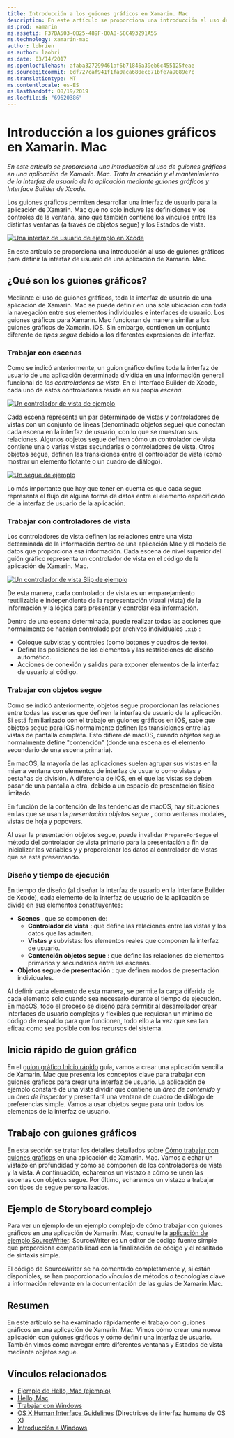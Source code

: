 ```yaml
---
title: Introducción a los guiones gráficos en Xamarin. Mac
description: En este artículo se proporciona una introducción al uso de guiones gráficos en una aplicación de Xamarin. Mac. En él, se describe cómo crear y mantener la interfaz de usuario de la aplicación mediante guiones gráficos e Interface Builder de Xcode.
ms.prod: xamarin
ms.assetid: F37BA503-0B25-489F-80A8-58C493291A55
ms.technology: xamarin-mac
author: lobrien
ms.author: laobri
ms.date: 03/14/2017
ms.openlocfilehash: afaba327299461af6b71846a39eb6c455125feae
ms.sourcegitcommit: 0df727caf941f1fa0aca680ec871bfe7a9089e7c
ms.translationtype: MT
ms.contentlocale: es-ES
ms.lasthandoff: 08/19/2019
ms.locfileid: "69620386"
---
```

# <a name="introduction-to-storyboards-in-xamarinmac"></a>Introducción a los guiones gráficos en Xamarin. Mac

_En este artículo se proporciona una introducción al uso de guiones gráficos en una aplicación de Xamarin. Mac. Trata la creación y el mantenimiento de la interfaz de usuario de la aplicación mediante guiones gráficos y Interface Builder de Xcode._

Los guiones gráficos permiten desarrollar una interfaz de usuario para la aplicación de Xamarin. Mac que no solo incluye las definiciones y los controles de la ventana, sino que también contiene los vínculos entre las distintas ventanas (a través de objetos segue) y los Estados de vista.

[![](images/intro01.png "Una interfaz de usuario de ejemplo en Xcode")](images/intro01.png#lightbox)

En este artículo se proporciona una introducción al uso de guiones gráficos para definir la interfaz de usuario de una aplicación de Xamarin. Mac.

<a name="What-are-Storyboards" />

## <a name="what-are-storyboards"></a>¿Qué son los guiones gráficos?

Mediante el uso de guiones gráficos, toda la interfaz de usuario de una aplicación de Xamarin. Mac se puede definir en una sola ubicación con toda la navegación entre sus elementos individuales e interfaces de usuario. Los guiones gráficos para Xamarin. Mac funcionan de manera similar a los guiones gráficos de Xamarin. iOS. Sin embargo, contienen un conjunto diferente de _tipos segue_ debido a los diferentes expresiones de interfaz.

<a name="Working-with-Scenes" />

### <a name="working-with-scenes"></a>Trabajar con escenas

Como se indicó anteriormente, un guion gráfico define toda la interfaz de usuario de una aplicación determinada dividida en una información general funcional de _los controladores de vista_. En el Interface Builder de Xcode, cada uno de estos controladores reside en su propia _escena_.

[![](images/intro02.png "Un controlador de vista de ejemplo")](images/intro02.png#lightbox)

Cada escena representa un par determinado de vistas y controladores de vistas con un conjunto de líneas (denominado objetos segue) que conectan cada escena en la interfaz de usuario, con lo que se muestran sus relaciones. Algunos objetos segue definen cómo un controlador de vista contiene una o varias vistas secundarias o controladores de vista. Otros objetos segue, definen las transiciones entre el controlador de vista (como mostrar un elemento flotante o un cuadro de diálogo). 

[![](images/intro03.png "Un segue de ejemplo")](images/intro03.png#lightbox)

Lo más importante que hay que tener en cuenta es que cada segue representa el flujo de alguna forma de datos entre el elemento especificado de la interfaz de usuario de la aplicación.

<a name="Working-with-View-Controllers" />

### <a name="working-with-view-controllers"></a>Trabajar con controladores de vista

Los controladores de vista definen las relaciones entre una vista determinada de la información dentro de una aplicación Mac y el modelo de datos que proporciona esa información. Cada escena de nivel superior del guión gráfico representa un controlador de vista en el código de la aplicación de Xamarin. Mac.

[![](images/intro04.png "Un controlador de vista Slip de ejemplo")](images/intro04.png#lightbox)

De esta manera, cada controlador de vista es un emparejamiento reutilizable e independiente de la representación visual (vista) de la información y la lógica para presentar y controlar esa información.

Dentro de una escena determinada, puede realizar todas las acciones que normalmente se habrían controlado por archivos individuales `.xib` : 

- Coloque subvistas y controles (como botones y cuadros de texto).
- Defina las posiciones de los elementos y las restricciones de diseño automático.
- Acciones de conexión y salidas para exponer elementos de la interfaz de usuario al código.

<a name="Working-with-Segues" />

### <a name="working-with-segues"></a>Trabajar con objetos segue

Como se indicó anteriormente, objetos segue proporcionan las relaciones entre todas las escenas que definen la interfaz de usuario de la aplicación. Si está familiarizado con el trabajo en guiones gráficos en iOS, sabe que objetos segue para iOS normalmente definen las transiciones entre las vistas de pantalla completa. Esto difiere de macOS, cuando objetos segue normalmente define "contención" (donde una escena es el elemento secundario de una escena primaria).

En macOS, la mayoría de las aplicaciones suelen agrupar sus vistas en la misma ventana con elementos de interfaz de usuario como vistas y pestañas de división. A diferencia de iOS, en el que las vistas se deben pasar de una pantalla a otra, debido a un espacio de presentación físico limitado.

En función de la contención de las tendencias de macOS, hay situaciones en las que se usan la _presentación objetos segue_ , como ventanas modales, vistas de hoja y popovers.

Al usar la presentación objetos segue, puede invalidar `PrepareForSegue` el método del controlador de vista primario para la presentación a fin de inicializar las variables y y proporcionar los datos al controlador de vistas que se está presentando.

<a name="Design-and-Run-Times" />

### <a name="design-and-run-times"></a>Diseño y tiempo de ejecución

En tiempo de diseño (al diseñar la interfaz de usuario en la Interface Builder de Xcode), cada elemento de la interfaz de usuario de la aplicación se divide en sus elementos constituyentes:

- **Scenes** , que se componen de:
  - **Controlador de vista** : que define las relaciones entre las vistas y los datos que las admiten.
  - **Vistas y** subvistas: los elementos reales que componen la interfaz de usuario.
  - **Contención objetos segue** : que define las relaciones de elementos primarios y secundarios entre las escenas.
- **Objetos segue de presentación** : que definen modos de presentación individuales. 

Al definir cada elemento de esta manera, se permite la carga diferida de cada elemento solo cuando sea necesario durante el tiempo de ejecución. En macOS, todo el proceso se diseñó para permitir al desarrollador crear interfaces de usuario complejas y flexibles que requieran un mínimo de código de respaldo para que funcionen, todo ello a la vez que sea tan eficaz como sea posible con los recursos del sistema.

<a name="Storyboard-Quick-Start" />

## <a name="storyboard-quick-start"></a>Inicio rápido de guion gráfico

En el [guion gráfico Inicio rápido](~/mac/platform/storyboards/quickstart.md) guía, vamos a crear una aplicación sencilla de Xamarin. Mac que presenta los conceptos clave para trabajar con guiones gráficos para crear una interfaz de usuario. La aplicación de ejemplo constará de una vista dividir que contiene un _área de contenido_ y un _área de inspector_ y presentará una ventana de cuadro de diálogo de preferencias simple. Vamos a usar objetos segue para unir todos los elementos de la interfaz de usuario.

<a name="Working-with-Storyboards" />

## <a name="working-with-storyboards"></a>Trabajo con guiones gráficos

En esta sección se tratan los detalles detallados sobre [Cómo trabajar con guiones gráficos](~/mac/platform/storyboards/indepth.md) en una aplicación de Xamarin. Mac. Vamos a echar un vistazo en profundidad y cómo se componen de los controladores de vista y la vista. A continuación, echaremos un vistazo a cómo se unen las escenas con objetos segue. Por último, echaremos un vistazo a trabajar con tipos de segue personalizados. 

<a name="Complex-Storyboard-Example" />

## <a name="complex-storyboard-example"></a>Ejemplo de Storyboard complejo

Para ver un ejemplo de un ejemplo complejo de cómo trabajar con guiones gráficos en una aplicación de Xamarin. Mac, consulte la [aplicación de ejemplo SourceWriter](https://docs.microsoft.com/samples/xamarin/mac-samples/sourcewriter). SourceWriter es un editor de código fuente simple que proporciona compatibilidad con la finalización de código y el resaltado de sintaxis simple.

El código de SourceWriter se ha comentado completamente y, si están disponibles, se han proporcionado vínculos de métodos o tecnologías clave a información relevante en la documentación de las guías de Xamarin.Mac.

<a name="Summary" />

## <a name="summary"></a>Resumen

En este artículo se ha examinado rápidamente el trabajo con guiones gráficos en una aplicación de Xamarin. Mac. Vimos cómo crear una nueva aplicación con guiones gráficos y cómo definir una interfaz de usuario. También vimos cómo navegar entre diferentes ventanas y Estados de vista mediante objetos segue.


## <a name="related-links"></a>Vínculos relacionados

- [Ejemplo de Hello, Mac (ejemplo)](https://docs.microsoft.com/samples/xamarin/mac-samples/hello-mac)
- [Hello, Mac](~/mac/get-started/hello-mac.md)
- [Trabajar con Windows](~/mac/user-interface/window.md)
- [OS X Human Interface Guidelines](https://developer.apple.com/library/mac/documentation/UserExperience/Conceptual/OSXHIGuidelines/) (Directrices de interfaz humana de OS X)
- [Introducción a Windows](https://developer.apple.com/library/mac/documentation/Cocoa/Conceptual/WinPanel/Introduction.html#//apple_ref/doc/uid/10000031-SW1)

